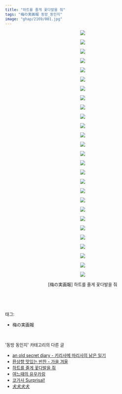 ```yaml
---
title: "하트를 줄게 꽃다발을 줘"
tags: "梅の実画報 동방_동인지"
image: "ghap/2169/001.jpg"
---
```

<div class="article">
<p style="text-align: center; clear: none; float: none;"><img src="{{ site.nasurl }}/ghap/2169/001.jpg"/></p>
<p style="text-align: center; clear: none; float: none;"><img src="{{ site.nasurl }}/ghap/2169/002.jpg"/></p>
<p style="text-align: center; clear: none; float: none;"><img src="{{ site.nasurl }}/ghap/2169/003.jpg"/></p>
<p style="text-align: center; clear: none; float: none;"><img src="{{ site.nasurl }}/ghap/2169/004.jpg"/></p>
<p style="text-align: center; clear: none; float: none;"><img src="{{ site.nasurl }}/ghap/2169/005.jpg"/></p>
<p style="text-align: center; clear: none; float: none;"><img src="{{ site.nasurl }}/ghap/2169/006.jpg"/></p>
<p style="text-align: center; clear: none; float: none;"><img src="{{ site.nasurl }}/ghap/2169/007.jpg"/></p>
<p style="text-align: center; clear: none; float: none;"><img src="{{ site.nasurl }}/ghap/2169/008.jpg"/></p>
<p style="text-align: center; clear: none; float: none;"><img src="{{ site.nasurl }}/ghap/2169/009.jpg"/></p>
<p style="text-align: center; clear: none; float: none;"><img src="{{ site.nasurl }}/ghap/2169/010.jpg"/></p>
<p style="text-align: center; clear: none; float: none;"><img src="{{ site.nasurl }}/ghap/2169/011.jpg"/></p>
<p style="text-align: center; clear: none; float: none;"><img src="{{ site.nasurl }}/ghap/2169/012.jpg"/></p>
<p style="text-align: center; clear: none; float: none;"><img src="{{ site.nasurl }}/ghap/2169/013.jpg"/></p>
<p style="text-align: center; clear: none; float: none;"><img src="{{ site.nasurl }}/ghap/2169/014.jpg"/></p>
<p style="text-align: center; clear: none; float: none;"><img src="{{ site.nasurl }}/ghap/2169/015.jpg"/></p>
<p style="text-align: center; clear: none; float: none;"><img src="{{ site.nasurl }}/ghap/2169/016.jpg"/></p>
<p style="text-align: center; clear: none; float: none;"><img src="{{ site.nasurl }}/ghap/2169/017.jpg"/></p>
<p style="text-align: center; clear: none; float: none;"><img src="{{ site.nasurl }}/ghap/2169/018.jpg"/></p>
<p style="text-align: center; clear: none; float: none;"><img src="{{ site.nasurl }}/ghap/2169/019.jpg"/></p>
<p style="text-align: center; clear: none; float: none;"><img src="{{ site.nasurl }}/ghap/2169/020.jpg"/></p>
<p style="text-align: center; clear: none; float: none;"><img src="{{ site.nasurl }}/ghap/2169/021.jpg"/></p>
<p style="text-align: center; clear: none; float: none;"><img src="{{ site.nasurl }}/ghap/2169/022.jpg"/></p>
<p style="text-align: center; clear: none; float: none;"><img src="{{ site.nasurl }}/ghap/2169/023.jpg"/></p>
<p style="text-align: center; clear: none; float: none;"><img src="{{ site.nasurl }}/ghap/2169/024.jpg"/></p>
<p style="text-align: center; clear: none; float: none;"><img src="{{ site.nasurl }}/ghap/2169/025.jpg"/></p>
<p style="text-align: center; clear: none; float: none;"><img src="{{ site.nasurl }}/ghap/2169/026.jpg"/></p>
<p style="text-align: center; clear: none; float: none;"><img src="{{ site.nasurl }}/ghap/2169/027.jpg"/></p>
<p style="text-align: center; clear: none; float: none;">[梅の実画報] 하트를 줄게 꽃다발을 줘</p>
<p><br/></p>
</div><br/>
<div class="tagTrail">
<p>태그: </p>
<ul>
<li>梅の実画報</li>
</ul>
</div><br/>
<div class="another">
<p>'동방 동인지' 카테고리의 다른 글</p>
<ul>
<li><a href="/2016-09-16-ghap_2172">an old secret diary - 키리사메 마리사의 낡은 일기</a></li>
<li><a href="/2016-09-14-ghap_2170">환상향 맛있는 반찬 - 가을 겨울</a></li>
<li><a href="/2016-09-14-ghap_2169">하트를 줄게 꽃다발을 줘</a></li>
<li><a href="/2016-09-14-ghap_2168">여느때의 유우카링</a></li>
<li><a href="/2016-09-14-ghap_2167">코가사 Surprisal!</a></li>
<li><a href="/2016-09-14-ghap_2166">犬犬犬犬</a></li>
</ul>
</div><br/>
<div class="cb_module cb_fluid">
<div class="cb_wrt cb_profile">
</div><!-- commentList close -->
</div><br/>
